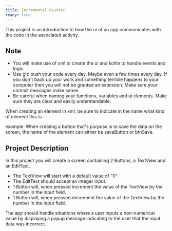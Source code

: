 ```yaml
---
title: Incremental Counter
ready: true
---
```


This project is an introduction to how the ui of an app communicates with the code in the associated activity.

## Note

- You will make use of xml to create the ui and kotlin to handle events and logic.
- Use git: push your code every day. Maybe even a few times every day. If you don't back up your work and something terrible happens to your computer then you will not be granted an extension. Make sure your commit messages make sense
- Be careful when naming your functions, variables and ui elements. Make sure they are clear and easily understandable.

When creating an element in xml, be sure to indicate in the name what kind of element this is.

example: When creating a button that's purpose is to save the data on the screen, the name of the element can either be saveButton or btnSave.

## Project Description

In this project you will create a screen containing 2 Buttons, a TextView and an EditText. 

- The TextView will start with a default value of "0".
- The EditText should accept an integer input.
- 1 Button will, when pressed increment the value of the TextView by the number in the input field.
- 1 Button will, when pressed decrement the value of the TextView by the number in the input field.

The app should handle situations where a user inputs a non-numerical value by displaying a popup message indicating to the user that the input data was incorrect.

